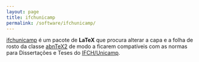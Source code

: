 ```yaml
---
layout: page
title: ifchunicamp
permalink: /software/ifchunicamp/
---
```


[ifchunicamp](https://github.com/dasld/ifchunicamp) é um pacote de **LaTeX** que procura alterar a capa e a folha de rosto da classe [abnTeX2](https://www.abntex.net.br/) de modo a ficarem compatíveis com as normas para Dissertações e Teses do [IFCH/Unicamp](https://www.ifch.unicamp.br/ifch/).

